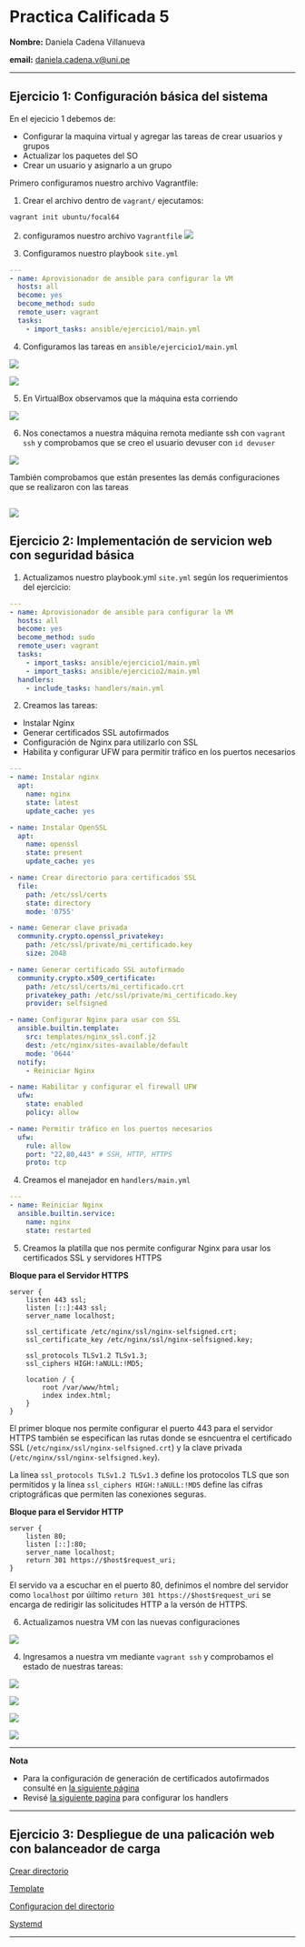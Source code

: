 # Practica Calificada 5

**Nombre:** Daniela Cadena Villanueva

**email:** daniela.cadena.v@uni.pe

-----
## Ejercicio 1: Configuración básica del sistema

En el ejecicio 1 debemos de:
- Configurar la maquina virtual y agregar las tareas de crear usuarios y grupos
- Actualizar los paquetes del SO
- Crear un usuario y asignarlo a un grupo

Primero configuramos nuestro archivo Vagrantfile:

1. Crear el archivo dentro de `vagrant/` ejecutamos:

```bash
vagrant init ubuntu/focal64
``` 
2. configuramos nuestro archivo `Vagrantfile`
![](docs/ej1/ej1vagrantfile.png)

3. Configuramos nuestro playbook `site.yml`

```yaml
---
- name: Aprovisionador de ansible para configurar la VM
  hosts: all
  become: yes
  become_method: sudo
  remote_user: vagrant
  tasks:
    - import_tasks: ansible/ejercicio1/main.yml
```

4. Configuramos las tareas en `ansible/ejercicio1/main.yml`

![](docs/ej1/tasks.png)

![](docs/ej1/terminal.png)

5. En VirtualBox observamos que la máquina esta corriendo

![](docs/ej1/ej1vbox.png)

6. Nos conectamos a nuestra máquina remota mediante ssh con `vagrant ssh` y comprobamos que se creo el usuario devuser con `id devuser`

![](docs/ej1/ej1_ssh.png)

También comprobamos que están presentes las demás configuraciones que se realizaron con las tareas

![](docs/ej1/tareas_terminal.png)
----

## Ejercicio 2: Implementación de servicion web con seguridad básica

1. Actualizamos nuestro playbook.yml `site.yml` según los requerimientos del ejercicio:
```yaml
---
- name: Aprovisionador de ansible para configurar la VM
  hosts: all
  become: yes
  become_method: sudo
  remote_user: vagrant
  tasks:
    - import_tasks: ansible/ejercicio1/main.yml
    - import_tasks: ansible/ejercicio2/main.yml
  handlers:
    - include_tasks: handlers/main.yml
```

2. Creamos las tareas:
 - Instalar Nginx
 - Generar certificados SSL autofirmados
 - Configuración de Nginx para utilizarlo con SSL
 - Habilita y configurar UFW para permitir tráfico en los puertos necesarios

```yaml
---
- name: Instalar nginx
  apt: 
    name: nginx
    state: latest
    update_cache: yes

- name: Instalar OpenSSL
  apt:
    name: openssl
    state: present
    update_cache: yes

- name: Crear directorio para certificados SSL
  file:
    path: /etc/ssl/certs
    state: directory
    mode: '0755'

- name: Generar clave privada
  community.crypto.openssl_privatekey:
    path: /etc/ssl/private/mi_certificado.key
    size: 2048

- name: Generar certificado SSL autofirmado
  community.crypto.x509_certificate:
    path: /etc/ssl/certs/mi_certificado.crt
    privatekey_path: /etc/ssl/private/mi_certificado.key
    provider: selfsigned

- name: Configurar Nginx para usar con SSL
  ansible.builtin.template:
    src: templates/nginx_ssl.conf.j2
    dest: /etc/nginx/sites-available/default
    mode: '0644'
  notify:
    - Reiniciar Nginx

- name: Habilitar y configurar el firewall UFW 
  ufw:
    state: enabled
    policy: allow

- name: Permitir tráfico en los puertos necesarios
  ufw:
    rule: allow
    port: "22,80,443" # SSH, HTTP, HTTPS
    proto: tcp
```

4. Creamos el manejador en `handlers/main.yml` 
```yaml
---
- name: Reiniciar Nginx
  ansible.builtin.service:
    name: nginx
    state: restarted
```

5. Creamos la platilla que nos permite configurar Nginx para usar los certificados SSL y servidores HTTPS

**Bloque para el Servidor HTTPS**

```nginx
server {
    listen 443 ssl;
    listen [::]:443 ssl;
    server_name localhost;

    ssl_certificate /etc/nginx/ssl/nginx-selfsigned.crt;
    ssl_certificate_key /etc/nginx/ssl/nginx-selfsigned.key;

    ssl_protocols TLSv1.2 TLSv1.3;
    ssl_ciphers HIGH:!aNULL:!MD5;

    location / {
        root /var/www/html;
        index index.html;
    }
}
```

El primer bloque nos permite configurar el puerto 443 para el servidor HTTPS también se especifican las rutas donde se esncuentra el certificado SSL (`/etc/nginx/ssl/nginx-selfsigned.crt`) y la clave privada (`/etc/nginx/ssl/nginx-selfsigned.key`).

La línea `ssl_protocols TLSv1.2 TLSv1.3` define los protocolos TLS que son permitidos y la línea `ssl_ciphers HIGH:!aNULL:!MD5` define las cifras criptográficas que permiten las conexiones seguras. 


**Bloque para el Servidor HTTP**

```nginx
server {
    listen 80;
    listen [::]:80;
    server_name localhost;
    return 301 https://$host$request_uri;
}
```

El servido va a escuchar en el puerto 80, definimos el nombre del servidor como `localhost` por úiltimo `return 301 https://$host$request_uri` se encarga de redirigir las solicitudes HTTP a la versón de HTTPS.


6. Actualizamos nuestra VM con las nuevas configuraciones

![](docs/ej2/tasks.png)

4. Ingresamos a nuestra vm mediante `vagrant ssh` y comprobamos el estado de nuestras tareas:

![](docs/ej2/instalar_nginx.png)

![](docs/ej2/ssl_ceritificado.png)

![](docs/ej2/ufw.png)

![](docs/ej2/localhost.png)

---
 **Nota**
- Para la configuración de generación de certificados autofirmados consulté en [la siguiente página](https://docs.ansible.com/ansible/latest/collections/community/crypto/docsite/guide_selfsigned.html)
- Revisé [la siguiente pagina](https://docs.ansible.com/ansible/latest/playbook_guide/playbooks_handlers.html) para configurar los handlers

----

## Ejercicio 3: Despliegue de una palicación web con balanceador de carga


[Crear directorio](https://docs.ansible.com/ansible/latest/collections/ansible/builtin/file_module.html#ansible-collections-ansible-builtin-file-module)

[Template](https://docs.ansible.com/ansible/latest/collections/ansible/builtin/template_module.html)

[Configuracion del directorio](https://www.linode.com/docs/guides/how-to-enable-disable-website/)

[Systemd](https://docs.ansible.com/ansible/5/collections/ansible/builtin/systemd_module.html)

---

